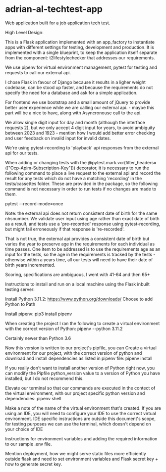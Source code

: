# adrian-al-techtest-app
Web application built for a job application tech test.

High Level Design:

This is a Flask application implemented with an app_factory to instantiate apps with different settings for testing, development and production. It is implemented with a single blueprint, to keep the application itself separate from the component: t2lifestylechecker that addresses our requirements.

We use pipenv for virtual environment management, pytest for testing and requests to call our external api.

I chose Flask in favour of Django because it results in a ligher weight codebase, can be stood up faster, and because the requirements do not specify the need for a database and ask for a simple application.

For frontend we use bootstrap and a small amount of jQuery to provide better user experience while we are calling our external api. - maybe this part will be a nice to have, along with Asyncronouse call to the api.

We allow single digit input for day and month (although the interface requests 2), but we only accept 4 digit input for years, to avoid ambiguity between 2023 and 1923 - mention how I would add better error checking and user feedback on invalid input for invalid dates.

We're using pytest-recording to 'playback' api responses from the external api for our tests.

When adding or changing tests with the @pytest.mark.vcr(filter_headers=(["Ocp-Apim-Subscription-Key"])) decorator, it is necessary to run the following command to place a live request to the external api and record the result for any tests which do not have a matching 'recording' in the tests/cassettes folder. These are provided in the package, so the following command is not necessary in order to run tests if no changes are made to them.

pytest --record-mode=once

Note: the external api does not return consistent date of birth for the same nhsnumber. We validate
user input using age rather than exact date of birth as a result, and tests use a 'pre-recorded' response using pytest-recording, but might fail erroneously if that response is 're-recorded'.

That is not true, the external api provides a consistent date of birth but varies the year to preserve age in the requirements for each individual as time passes. One item to be addressed is to use the requirements age as an input for the tests, so the age in the requirements is tracked by the tests - otherwise within a years time, all our tests will need to have their date of birth years incremented.

Scoring, specifications are ambiguous, I went with 41-64 and then 65+

Instructions to install and run on a local machine using the Flask inbuilt testing server:

Install Python 3.11.2:
https://www.python.org/downloads/
Choose to add Python to Path

Install pipenv:
pip3 install pipenv

When creating the project I ran the following to create a virtual environment with the correct version of Python:
pipenv --python 3.11.2 

Certainly newer than Python 3.6

Now this version is written to our project's pipfile, you can Create a virtual environment for our project, with the correct version of python and download and install dependencies as listed in pipenv file:
pipenv install

If you really don't want to install another version of Python right now, you can modify the Pipfile python_version value to a version of Python you have installed, but I do not recommend this.

Elevate our terminal so that our commands are executed in the contect of the virtual environment, with our project specific python version and dependencies:
pipenv shell

Make a note of the name of the virtual environment that's created. If you are using an IDE, you will need to configure your IDE to use the correct virtual environment. IDE specific instructions are outside this document's scope, for testing purposes we can use the terminal, which doesn't depend on your choice of IDE

Instructions for environment variables and adding the required information to our sample .env file.

Mention deployment, how we might serve static files more efficiently outside flask and need to set environment variables and Flask secret key + how to generate secret key.

